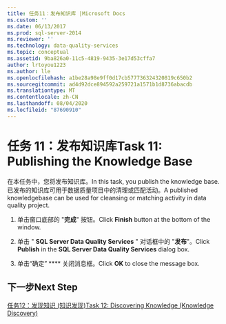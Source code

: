 ```yaml
---
title: 任务11：发布知识库 |Microsoft Docs
ms.custom: ''
ms.date: 06/13/2017
ms.prod: sql-server-2014
ms.reviewer: ''
ms.technology: data-quality-services
ms.topic: conceptual
ms.assetid: 9ba826a0-11c5-4819-9435-3e17d53cffa7
author: lrtoyou1223
ms.author: lle
ms.openlocfilehash: a1be28a98e9ff0d17cb577736324320819c650b2
ms.sourcegitcommit: ad4d92dce894592a259721a1571b1d8736abacdb
ms.translationtype: MT
ms.contentlocale: zh-CN
ms.lasthandoff: 08/04/2020
ms.locfileid: "87690910"
---
```

# <a name="task-11-publishing-the-knowledge-base"></a><span data-ttu-id="4a65e-102">任务 11：发布知识库</span><span class="sxs-lookup"><span data-stu-id="4a65e-102">Task 11: Publishing the Knowledge Base</span></span>
  <span data-ttu-id="4a65e-103">在本任务中，您将发布知识库。</span><span class="sxs-lookup"><span data-stu-id="4a65e-103">In this task, you publish the knowledge base.</span></span> <span data-ttu-id="4a65e-104">已发布的知识库可用于数据质量项目中的清理或匹配活动。</span><span class="sxs-lookup"><span data-stu-id="4a65e-104">A published knowledgebase can be used for cleansing or matching activity in data quality project.</span></span>  
  
1.  <span data-ttu-id="4a65e-105">单击窗口底部的 "**完成**" 按钮。</span><span class="sxs-lookup"><span data-stu-id="4a65e-105">Click **Finish** button at the bottom of the window.</span></span>  
  
2.  <span data-ttu-id="4a65e-106">单击 " **SQL Server Data Quality Services** " 对话框中的 "**发布**"。</span><span class="sxs-lookup"><span data-stu-id="4a65e-106">Click **Publish** in the **SQL Server Data Quality Services** dialog box.</span></span>  
  
3.  <span data-ttu-id="4a65e-107">单击“确定” \*\*\*\* 关闭消息框。</span><span class="sxs-lookup"><span data-stu-id="4a65e-107">Click **OK** to close the message box.</span></span>  
  
## <a name="next-step"></a><span data-ttu-id="4a65e-108">下一步</span><span class="sxs-lookup"><span data-stu-id="4a65e-108">Next Step</span></span>  
 [<span data-ttu-id="4a65e-109">任务12：发现知识 &#40;知识发现&#41;</span><span class="sxs-lookup"><span data-stu-id="4a65e-109">Task 12: Discovering Knowledge &#40;Knowledge Discovery&#41;</span></span>](../../2014/tutorials/task-12-discovering-knowledge-knowledge-discovery.md)  
  
  
